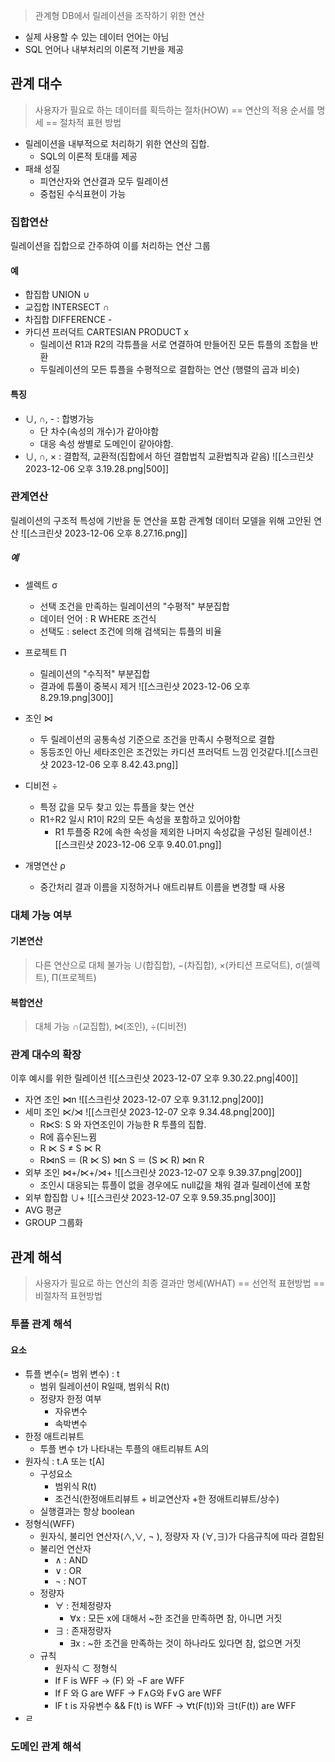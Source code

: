 > 관계형 DB에서 릴레이션을 조작하기 위한 연산

- 실제 사용할 수 있는 데이터 언어는 아님
- SQL 언어나 내부처리의 이론적 기반을 제공
## 관계 대수
> 사용자가 필요로 하는 데이터를 획득하는 절차(HOW)
> == 연산의 적용 순서를 명세 
> == 절차적 표현 방법

- 릴레이션을 내부적으로 처리하기 위한 연산의 집합.
	- SQL의 이론적 토대를 제공
- 패쇄 성질
	- 피연산자와 연산결과 모두 릴레이션
	- 중첩된 수식표현이 가능
### 집합연산
릴레이션을 집합으로 간주하여 이를 처리하는 연산 그룹
#### 예
- 합집합 UNION ∪
- 교집합 INTERSECT ∩
- 차집합 DIFFERENCE - 
- 카디션 프러덕트 CARTESIAN PRODUCT  x
	- 릴레이션 R1과 R2의 각튜플을 서로 연결하여 만들어진 모든 튜플의 조합을 반환
	- 두릴레이션의 모든 튜플을 수평적으로 결합하는 연산 (행렬의 곱과 비슷)
#### 특징
- ∪, ∩, -   : 합병가능 
	- 단 차수(속성의 개수)가 같아야함
	- 대응 속성 쌍별로 도메인이 같아야함.
- ∪, ∩, ×  : 결합적, 교환적(집합에서 하던 결합법칙 교환법칙과 같음)
  ![[스크린샷 2023-12-06 오후 3.19.28.png|500]]


### 관계연산
릴레이션의 구조적 특성에 기반을 둔 연산을 포함
관계형 데이터 모델을 위해 고안된 연산
![[스크린샷 2023-12-06 오후 8.27.16.png]]
##### 예
- 셀렉트 σ
	- 선택 조건을 만족하는 릴레이션의 "수평적" 부분집합
	- 데이터 언어 : R WHERE 조건식
	- 선택도 : select 조건에 의해 검색되는 튜플의 비율
- 프로젝트 Π
	- 릴레이션의 "수직적" 부분집합
	- 결과에 튜풀이 중복시 제거
	  ![[스크린샷 2023-12-06 오후 8.29.19.png|300]]
- 조인 ⋈
	- 두 릴레이션의 공통속성 기준으로 조건을 만족시 수평적으로 결합
	- 동등조인 아닌 세타조인은 조건있는 카디션 프러덕트 느낌 인것같다.![[스크린샷 2023-12-06 오후 8.42.43.png]]

- 디비전 ÷
	- 특정 값을 모두 찾고 있는 튜플을 찾는 연산
	- R1÷R2 일시 R1이 R2의 모든 속성을 포함하고 있어야함
		- R1 투플중 R2에 속한 속성을 제외한 나머지 속성값을 구성된 릴레이션.![[스크린샷 2023-12-06 오후 9.40.01.png]]
- 개명연산 ρ
	- 중간처리 결과 이름을 지정하거나 애트리뷰트 이름을 변경할 때 사용

### 대체 가능 여부
#### 기본연산
> 다른 연산으로 대체 불가능
> ∪(합집합), −(차집합), ×(카티션 프로덕트), σ(셀렉트), Π(프로젝트)
#### 복합연산
> 대체 가능
> ∩(교집합), ⋈(조인), ÷(디비전)


### 관계 대수의 확장
이후 예시를 위한 릴레이션
![[스크린샷 2023-12-07 오후 9.30.22.png|400]]
- 자연 조인 ⋈n
	  ![[스크린샷 2023-12-07 오후 9.31.12.png|200]]
- 세미 조인 ⋉/⋊
  ![[스크린샷 2023-12-07 오후 9.34.48.png|200]]
	- R⋉S: S 와 자연조인이 가능한 R 투플의 집합. 
	- R에 흡수된느뀜
	- R ⋉ S ≠ S ⋉ R 
	- R⋈nS ＝ (R ⋉ S) ⋈n S ＝ (S ⋉ R) ⋈n R
-  외부 조인 ⋈+/⋉+/⋊+
  ![[스크린샷 2023-12-07 오후 9.39.37.png|200]]
	- 조인시 대응되는 튜플이 없을 경우에도 null값을 채워 결과 릴레이션에 포함
- 외부 합집합 ∪+
  ![[스크린샷 2023-12-07 오후 9.59.35.png|300]]
- AVG 평균
- GROUP 그룹화

## 관계 해석
> 사용자가 필요로 하는 연산의 최종 결과만 명세(WHAT)
> == 선언적 표현방법
> == 비절차적 표현방법

### 투플 관계 해석
#### 요소
- 튜플 변수(= 범위 변수) : t
	- 범위 릴레이션이 R일때, 범위식 R(t)
	- 정량자 한정 여부
		- 자유변수
		- 속박변수
- 한정 애트리뷰트
	- 투플 변수 t가 나타내는 투플의 애트리뷰트 A의
- 원자식 : t.A 또는 t[A]
	- 구성요소
		- 범위식 R(t)
		- 조건식(한정애트리뷰트 + 비교연산자 +한 정애트리뷰트/상수)
	- 실행결과는 항상 boolean
- 정형식(WFF)
	- 원자식, 불리언 연산자(∧,∨, ¬ ), 정량자 자 (∀,∃)가 다음규칙에 따라 결합된 
	 - 불리언 연산자
		 - ∧ : AND  
		 - ∨ : OR 
		 - ¬ : NOT
	- 정량자
		- ∀ : 전체정량자
			- ∀x : 모든 x에 대해서 ~한 조건을 만족하면 참, 아니면 거짓  
		- ∃ : 존재정량자
			- ∃x : ~한 조건을 만족하는 것이 하나라도 있다면 참, 없으면 거짓
	- 규칙
		- 원자식 ⊂ 정형식
		- If F is WFF -> (F) 와 ¬F are WFF
		- If F 와 G are WFF -> F∧G와 F∨G are WFF
		- IF t is 자유변수 && F(t) is WFF -> ∀t(F(t))와 ∃t(F(t)) are WFF
- ㄹ

### 도메인 관계 해석